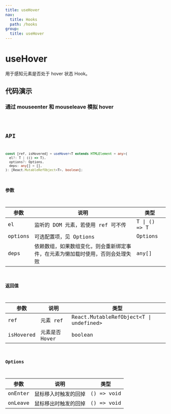 ```yaml
---
title: useHover
nav:
  title: Hooks
  path: /hooks
group:
  title: useHover
---
```


# useHover

用于感知元素是否处于 hover 状态 Hook。

## 代码演示

### 通过 mouseenter 和 mouseleave 模拟 hover

<code src="./demo/demo1.tsx" />

## API

```ts
const [ref, isHovered] = useHover<T extends HTMLElement = any>(
  el?: T | (() => T),
  options?: Options,
  deps: any[] = [],
): [React.MutableRefObject<T>, boolean];
```

### 参数

| 参数    | 说明                                                                           | 类型         |
| ------- | ------------------------------------------------------------------------------ | ------------ |
| el      | 监听的 DOM 元素，若使用 ref 可不传                                             | T \| () => T |
| options | 可选配置项，见 Options                                                         | Options      |
| deps    | 依赖数组，如果数组变化，则会重新绑定事件，在元素为懒加载时使用，否则会处理失败 | any[]        |

### 返回值

| 参数      | 说明           | 类型                                    |
| --------- | -------------- | --------------------------------------- |
| ref       | 元素 ref       | React.MutableRefObject<T \| undefined\> |
| isHovered | 元素是否 Hover | boolean                                 |

### Options

| 参数    | 说明                 | 类型       |
| ------- | -------------------- | ---------- |
| onEnter | 鼠标移入时触发的回掉 | () => void |
| onLeave | 鼠标移出时触发的回掉 | () => void |
